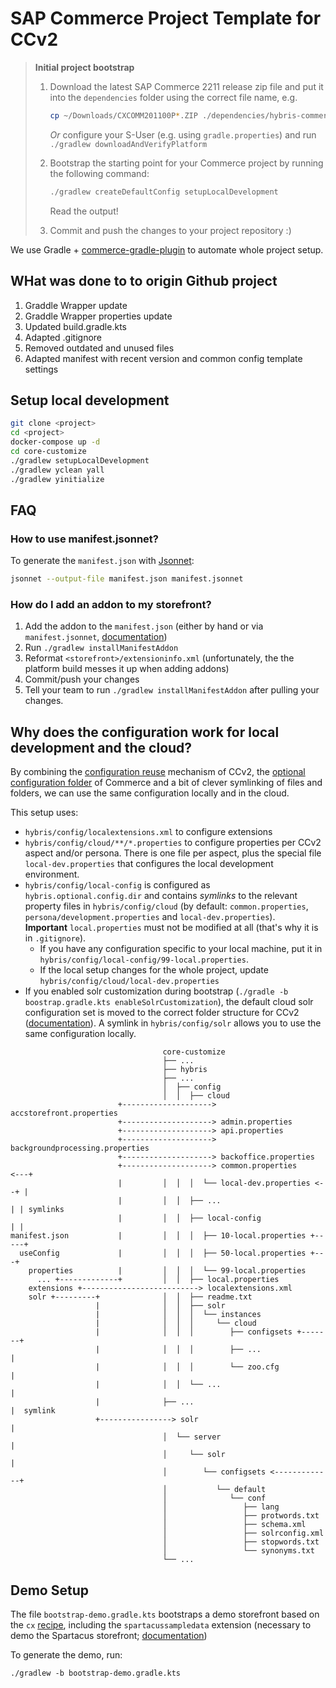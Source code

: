 # SAP Commerce Project Template for CCv2

> **Initial project bootstrap**
>
> 1. Download the latest SAP Commerce 2211 release zip file and put it into the `dependencies` folder
>    using the correct file name, e.g.
>
>    ```bash
>    cp ~/Downloads/CXCOMM201100P*.ZIP ./dependencies/hybris-commerce-suite-2211.17.zip
>    ```
>    *Or* configure your S-User (e.g. using `gradle.properties`) and run `./gradlew downloadAndVerifyPlatform`
>    
> 1. Bootstrap the starting point for your Commerce project by running the following command:
>
>    ```bash
>    ./gradlew createDefaultConfig setupLocalDevelopment
>    ```
>
>    Read the output!
>
> 1. Commit and push the changes to your project repository :)

We use Gradle + [commerce-gradle-plugin][plugin] to automate whole project setup.

[plugin]: https://github.com/SAP/commerce-gradle-plugin

## WHat was done to to origin Github project
1. Graddle Wrapper update
1. Graddle Wrapper properties update
1. Updated build.gradle.kts
1. Adapted .gitignore
1. Removed outdated and unused files
1. Adapted manifest with recent version and common config template settings

## Setup local development

```sh
git clone <project>
cd <project>
docker-compose up -d
cd core-customize
./gradlew setupLocalDevelopment
./gradlew yclean yall
./gradlew yinitialize
```

## FAQ

###  How to use manifest.jsonnet?

To generate the `manifest.json` with [Jsonnet][jsonnet]:

```bash
jsonnet --output-file manifest.json manifest.jsonnet
```

[jsonnet]: https://jsonnet.org/

### How do I add an addon to my storefront?

1. Add the addon to the `manifest.json` (either by hand or via `manifest.jsonnet`, [documentation][addon])
1. Run `./gradlew installManifestAddon`
1. Reformat `<storefront>/extensioninfo.xml` (unfortunately, the the platform build messes it up when adding addons)
1. Commit/push your changes
1. Tell your team to run `./gradlew installManifestAddon` after pulling your changes.

[addon]: https://help.sap.com/viewer/1be46286b36a4aa48205be5a96240672/LATEST/en-US/9a3ab7d08c704fccb7fd899e876d41d6.html

## Why does the configuration work for local development and the cloud?

By combining the [configuration reuse][reuse] mechanism of CCv2, the [optional configuration folder][folder]
of Commerce and a bit of clever symlinking of files and folders, we can use the same configuration
locally and in the cloud.

This setup uses:

- `hybris/config/localextensions.xml` to configure extensions
- `hybris/config/cloud/**/*.properties` to configure properties per CCv2 aspect and/or persona.
   There is one file per aspect, plus the special file `local-dev.properties` that configures the local development environment.
- `hybris/config/local-config` is configured as `hybris.optional.config.dir` and contains *symlinks* 
  to the relevant property files in `hybris/config/cloud` (by default: `common.properties`, `persona/development.properties` and `local-dev.properties`).\
  **Important** `local.properties` must not be modified at all (that's why it is in `.gitignore`).
  - If you have any configuration specific to your local machine, put it in `hybris/config/local-config/99-local.properties`.
  - If the local setup changes for the whole project, update `hybris/config/cloud/local-dev.properties`
- If you enabled solr customization during bootstrap (`./gradle -b boostrap.gradle.kts enableSolrCustomization`), the default cloud solr configuration set is moved to the correct folder structure for CCv2 ([documentation][solr]).
  A symlink in `hybris/config/solr` allows you to use the same configuration locally.

```
                                  core-customize
                                  ├── ...
                                  ├── hybris
                                  ├── ...
                                  │  ├── config
                                  │  │  ├── cloud
                        +--------------------> accstorefront.properties
                        +--------------------> admin.properties
                        +--------------------> api.properties
                        +--------------------> backgroundprocessing.properties
                        +--------------------> backoffice.properties
                        +--------------------> common.properties     <---+
                        |         │  │  │  └── local-dev.properties <--+ |
                        |         │  │  ├── ...                        | | symlinks
                        |         │  │  ├── local-config               | |
manifest.json           |         │  │  │  ├── 10-local.properties +-----+
  useConfig             |         │  │  │  ├── 50-local.properties +---+
    properties          |         │  │  │  └── 99-local.properties
      ... +-------------+         │  │  ├── local.properties
    extensions +--------------------------> localextensions.xml
    solr +---------+              │  │  ├── readme.txt
                   |              │  │  ├── solr
                   |              │  │  │  └── instances
                   |              │  │  │     └── cloud
                   |              │  │  │        ├── configsets +-------+
                   |              │  │  │        ├── ...                |
                   |              │  │  │        └── zoo.cfg            |
                   |              │  │  └── ...                         |
                   |              ├── ...                               |  symlink
                   +----------------> solr                              |
                                  │  └── server                         |
                                  │     └── solr                        |
                                  │        └── configsets <-------------+
                                  │           └── default
                                  │              └── conf
                                  │                 ├── lang
                                  │                 ├── protwords.txt
                                  │                 ├── schema.xml
                                  │                 ├── solrconfig.xml
                                  │                 ├── stopwords.txt
                                  │                 └── synonyms.txt
                                  └── ...

```

[reuse]: https://help.sap.com/viewer/1be46286b36a4aa48205be5a96240672/LATEST/en-US/2311d89eef9344fc81ef168ac9668307.html
[folder]: https://help.sap.com/viewer/b490bb4e85bc42a7aa09d513d0bcb18e/LATEST/en-US/8beb75da86691014a0229cf991cb67e4.html
[solr]: https://help.sap.com/viewer/b2f400d4c0414461a4bb7e115dccd779/LATEST/en-US/f7251d5a1d6848489b1ce7ba46300fe6.html

## Demo Setup

The file `bootstrap-demo.gradle.kts` bootstraps a demo storefront based on the `cx` [recipe][recipe],
including the `spartacussampledata` extension (necessary to demo the Spartacus storefront; [documentation][spartacussample])

To generate the demo, run:
```
./gradlew -b bootstrap-demo.gradle.kts
```
[spartacussample]: https://sap.github.io/spartacus-docs/spartacussampledata-extension/
[recipe]: https://help.sap.com/viewer/a74589c3a81a4a95bf51d87258c0ab15/2011/en-US/f09d46cf4a2546b586ed7021655e4715.html
